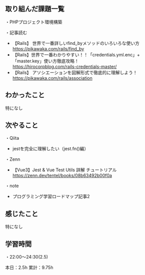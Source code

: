 
## 取り組んだ課題一覧
・PHPプロジェクト環境構築

・記事読む
- 【Rails】 世界で一番詳しいfind_byメソッドのいろいろな使い方  
https://pikawaka.com/rails/find_by
- 【Rails】世界で一番わかりやすい！！「credentials.yml.enc」+「master.key」使い方徹底攻略！  
https://hirocorpblog.com/rails-credentials-master/
- 【Rails】 アソシエーションを図解形式で徹底的に理解しよう！  
https://pikawaka.com/rails/association

## わかったこと
特になし

## 次やること
・Qiita
- jestを完全に理解したい（jest.fn()編）

・Zenn
- 【Vue3】Jest & Vue Test Utils 詳解 チュートリアル  
https://zenn.dev/tentel/books/08b63492b00f0a

・note  
- プログラミング学習ロードマップ記事2

## 感じたこと
特になし

## 学習時間
・22:00〜24:30(2.5)  

本日：2.5h 
累計：9.75h
